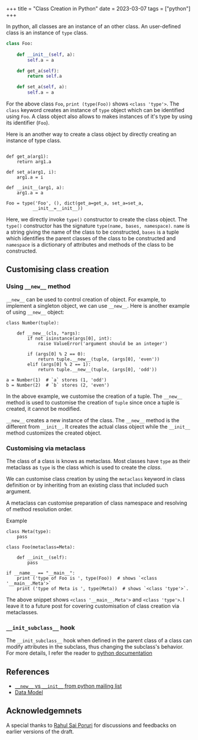 +++
title = "Class Creation in Python"
date = 2023-03-07
tags = ["python"]
+++

In python, all classes are an instance of an other class.
An user-defined class is an instance of `type` class.

```python
class Foo:
    
    def __init__(self, a):
        self.a = a 

    def get_a(self):
        return self.a

    def set_a(self, a):
        self.a = a
```
For the above class `Foo`, `print (type(Foo))` shows `<class 'type'>`.
The `class` keyword creates an instance of `type` object which can be identified using `Foo`.
A class object also allows to makes instances of it's type by using its identifier (`Foo`).

Here is an another way to create a class object by directly creating an instance of type class.

```

def get_a(arg1):
    return arg1.a

def set_a(arg1, i):
    arg1.a = i

def __init__(arg1, a):
    arg1.a = a

Foo = type('Foo', (), dict(get_a=get_a, set_a=set_a, 
          __init__=__init__))
```

Here, we directly invoke `type()` constructor to create the class object.
The `type()` constructor has the signature `type(name, bases, namespace)`.
`name` is a string giving the name of the class to be constructed, `bases` is a tuple which identifies the parent classes of the class to be constructed and `namespace` is a dictionary of attributes and methods of the class to be constructed.



## Customising class creation

### Using `__new__` method

`__new__` can be used to control creation of object.
For example, to implement a singleton object, we can use `__new__`.
Here is another example of using `__new__` object:
```
class Number(tuple):

    def __new__(cls, *args):
        if not isinstance(args[0], int):
            raise ValueError('argument should be an integer')

        if (args[0] % 2 == 0):
            return tuple.__new__(tuple, (args[0], 'even'))
        elif (args[0] % 2 == 1):
            return tuple.__new__(tuple, (args[0], 'odd'))

a = Number(1)  # `a` stores (1, 'odd')
b = Number(2)  # `b` stores (2, 'even')
```

In the above example, we customise the creation of a tuple.
The `__new__` method is used to customise the creation of `tuple` since once a tuple is created, it cannot be modified.

`__new__` creates a new instance of the class.
The `__new__` method is the different from `__init__`.
It creates the actual class object while the `__init__` method customizes the created object.

### Customising via metaclass

The class of a class is knows as metaclass.
Most classes have `type` as their metaclass as `type` is the class which is used to create the *class*.

We can customise class creation by using the `metaclass` keyword in class definition or by inheriting from an existing class that included such argument.

A metaclass can customise preparation of class namespace and resolving of method resolution order.

Example
```
class Meta(type):
    pass

class Foo(metaclass=Meta):

    def __init__(self):
        pass

if __name__ == "__main__":
    print ('type of Foo is ', type(Foo))  # shows `<class '__main__.Meta'>`
    print ('type of Meta is ', type(Meta))  # shows `<class 'type'>`.
```

The above snippet shows `<class '__main__.Meta'>` and `<class 'type'>`.
I leave it to a future post for covering customisation of class creation via metaclasses.

### `__init_subclass__` hook

The `__init_subclass__` hook when defined in the parent class of a class can modify attributes in the subclass, thus changing the subclass's behavior.
For more details, I refer the reader to [python documentation](https://docs.python.org/3/reference/datamodel.html#object.__init_subclass__)

## References
- [`__new__` vs `__init__` from python mailing list](https://mail.python.org/pipermail/tutor/2008-April/061426.html)
- [Data Model](https://docs.python.org/3/reference/datamodel.html)

## Acknowledgemnets

A special thanks to [Rahul Sai Poruri](https://rahulporuri.github.io/) for discussions and feedbacks on earlier versions of the draft.
